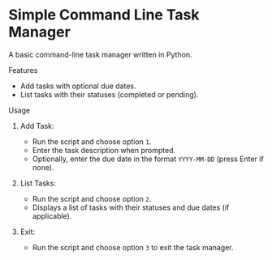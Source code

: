 # Simple Command Line Task Manager

A basic command-line task manager written in Python.

Features

- Add tasks with optional due dates.
- List tasks with their statuses (completed or pending).

Usage

1. Add Task:
   - Run the script and choose option `1`.
   - Enter the task description when prompted.
   - Optionally, enter the due date in the format `YYYY-MM-DD` (press Enter if none).

2. List Tasks:
   - Run the script and choose option `2`.
   - Displays a list of tasks with their statuses and due dates (if applicable).

3. Exit:
   - Run the script and choose option `3` to exit the task manager.


